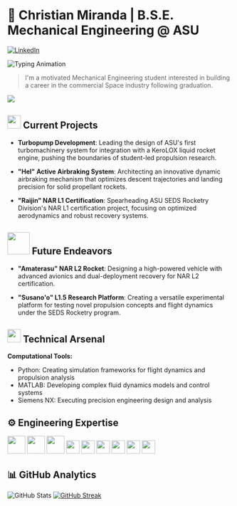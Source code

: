 # 🚀 Christian Miranda | B.S.E. Mechanical Engineering @ ASU

[![LinkedIn](https://img.shields.io/badge/LinkedIn-Connect-blue?style=flat-square&logo=linkedin)](https://www.linkedin.com/in/your-linkedin/)

![Typing Animation](https://readme-typing-svg.herokuapp.com?font=Fira+Code&pause=1000&color=00FFFF&width=435&lines=Aerospace+Engineer;Rocketry+Specialist;Mechanical+Designer;Propulsion+Engineer)

> I'm a motivated Mechanical Engineering student interested in building a career in the commercial Space industry following graduation. 

 <img src="https://user-images.githubusercontent.com/73097560/115834477-dbab4500-a447-11eb-908a-139a6edaec5c.gif">

## <img src="https://media3.giphy.com/media/v1.Y2lkPTc5MGI3NjExcHJwN3FueDR4NDNicW9jdjZpd21ldjYzZzRvbWdqd3BraWViNzR4ciZlcD12MV9pbnRlcm5hbF9naWZfYnlfaWQmY3Q9Zw/ztowdimL4paHXUqQTX/giphy.gif" width="30"> Current Projects

- **Turbopump Development**: Leading the design of ASU's first turbomachinery system for integration with a KeroLOX liquid rocket engine, pushing the boundaries of student-led propulsion research.

- **"Hel" Active Airbraking System**: Architecting an innovative dynamic airbraking mechanism that optimizes descent trajectories and landing precision for solid propellant rockets.

- **"Raijin" NAR L1 Certification**: Spearheading ASU SEDS Rocketry Division's NAR L1 certification project, focusing on optimized aerodynamics and robust recovery systems.

## <img src="https://media0.giphy.com/media/v1.Y2lkPTc5MGI3NjExMjQ2bTJmNWF2eHhyanV0Ymx6b2lraXBrYnNtc3A3MTlld2JzOTFxYiZlcD12MV9pbnRlcm5hbF9naWZfYnlfaWQmY3Q9Zw/NTjkdAKV2v0MZDWuWD/giphy.gif" width="50"> Future Endeavors

- **"Amaterasu" NAR L2 Rocket**: Designing a high-powered vehicle with advanced avionics and dual-deployment recovery for NAR L2 certification.

- **"Susano'o" L1.5 Research Platform**: Creating a versatile experimental platform for testing novel propulsion concepts and flight dynamics under the SEDS Rocketry program.

## <img src="https://media.giphy.com/media/WUlplcMpOCEmTGBtBW/giphy.gif" width="30"> Technical Arsenal

**Computational Tools:**
- Python: Creating simulation frameworks for flight dynamics and propulsion analysis
- MATLAB: Developing complex fluid dynamics models and control systems
- Siemens NX: Executing precision engineering design and analysis

## ⚙️ Engineering Expertise

<p align="left">
  <img src="https://cdn.jsdelivr.net/gh/devicons/devicon/icons/python/python-original.svg" width="40" height="40"/> 
  <img src="https://cdn.jsdelivr.net/gh/devicons/devicon/icons/matlab/matlab-original.svg" width="40" height="40"/>
  <img src="https://cdn.jsdelivr.net/gh/devicons/devicon/icons/arduino/arduino-original.svg" width="40" height="40"/>
  <img src="https://img.shields.io/badge/-SolidWorks-FF0000?style=flat-square&logo=dassaultsystemes&logoColor=white" height="30"/>
  <img src="https://img.shields.io/badge/-Fusion%20360-0696D7?style=flat-square&logo=autodesk&logoColor=white" height="30"/>
  <img src="https://img.shields.io/badge/-Siemens%20NX-00AEEF?style=flat-square&logo=siemens&logoColor=white" height="30"/>
  <img src="https://img.shields.io/badge/-ANSYS-FFB71B?style=flat-square&logo=ansys&logoColor=black" height="30"/>
  <img src="https://img.shields.io/badge/-Blender-F5792A?style=flat-square&logo=blender&logoColor=white" height="30"/>
  <img src="https://img.shields.io/badge/-LTSpice-8B0000?style=flat-square" height="30"/>
</p>

## 📊 GitHub Analytics

![GitHub Stats](https://github-readme-stats.vercel.app/api?username=christianmiranda-ai&show_icons=true&theme=radical)
[![GitHub Streak](https://github-readme-streak-stats.herokuapp.com/?user=christianmiranda-ai&theme=radical)](https://git.io/streak-stats)
